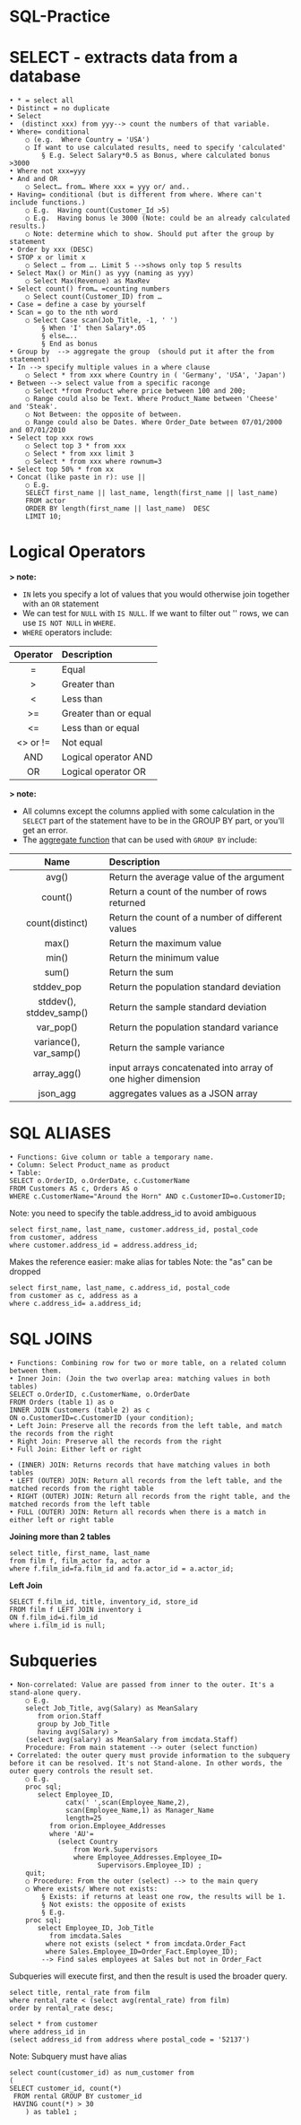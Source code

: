 # SQL-Practice

# SELECT - extracts data from a database
	• * = select all
	• Distinct = no duplicate
	• Select 
	•  (distinct xxx) from yyy--> count the numbers of that variable.
	• Where= conditional  
		○ (e.g.  Where Country = 'USA')
		○ If want to use calculated results, need to specify 'calculated' 
			§ E.g. Select Salary*0.5 as Bonus, where calculated bonus >3000
	• Where not xxx=yyy
	• And and OR
		○ Select… from… Where xxx = yyy or/ and..
	• Having= conditional (but is different from where. Where can't include functions.) 
		○ E.g.  Having count(Customer_Id >5) 
		○ E.g.  Having bonus le 3000 (Note: could be an already calculated results.)
		○ Note: determine which to show. Should put after the group by statement
	• Order by xxx (DESC)
	• STOP x or limit x
		○ Select … from …. Limit 5 -->shows only top 5 results
	• Select Max() or Min() as yyy (naming as yyy)
		○ Select Max(Revenue) as MaxRev
	• Select count() from… =counting numbers
		○ Select count(Customer_ID) from …
	• Case = define a case by yourself
	• Scan = go to the nth word
		○ Select Case scan(Job_Title, -1, ' ') 
			§ When 'I' then Salary*.05
			§ else…..
			§ End as bonus
	• Group by  --> aggregate the group  (should put it after the from statement)
	• In --> specify multiple values in a where clause
		○ Select * from xxx where Country in ( 'Germany', 'USA', 'Japan')
	• Between --> select value from a specific raconge
		○ Select *from Product where price between 100 and 200;
		○ Range could also be Text. Where Product_Name between 'Cheese'  and 'Steak'. 
		○ Not Between: the opposite of between.
		○ Range could also be Dates. Where Order_Date between 07/01/2000 and 07/01/2010
	• Select top xxx rows
		○ Select top 3 * from xxx
		○ Select * from xxx limit 3
		○ Select * from xxx where rownum=3
	• Select top 50% * from xx
	• Concat (like paste in r): use ||
		○ E.g. 
		SELECT first_name || last_name, length(first_name || last_name) 
		FROM actor 
		ORDER BY length(first_name || last_name)  DESC
		LIMIT 10;
		
# Logical Operators

**> note:**

* `IN` lets you specify a lot of values that you would otherwise join together with an `OR` statement
* We can test for `NULL` with `IS NULL`. If we want to filter out '<NA>' rows, we can use `IS NOT NULL` in `WHERE`.
* `WHERE` operators include:

| Operator | Description |
|:---:|:---|
| = | Equal |
| > | Greater than |
| < | Less than |
| >= | Greater than or equal |
| <= | Less than or equal |
| <> or != | Not equal |
| AND | Logical operator AND |
| OR | Logical operator OR |


**> note:**

* All columns except the columns applied with some calculation in the `SELECT` part of the statement have to be in the GROUP BY part, or you'll get an error.
* The [aggregate function](https://www.postgresql.org/docs/9.5/static/functions-aggregate.html) that can be used with `GROUP BY` include:

| Name | Description |
|:---:|:---|
| avg() | Return the average value of the argument |
| count() | Return a count of the number of rows returned |
| count(distinct) | Return the count of a number of different values |
| max() | Return the maximum value |
| min() | Return the minimum value |
| sum() | Return the sum |
| stddev_pop | Return the population standard deviation |
| stddev(), stddev_samp() | Return the sample standard deviation |
| var_pop() | Return the population standard variance |
| variance(), var_samp() | Return the sample variance |
| array_agg() | input arrays concatenated into array of one higher dimension  |
| json_agg | aggregates values as a JSON array | 


    
 # SQL ALIASES
	• Functions: Give column or table a temporary name.
	• Column: Select Product_name as product
	• Table: 
	SELECT o.OrderID, o.OrderDate, c.CustomerName
	FROM Customers AS c, Orders AS o
	WHERE c.CustomerName="Around the Horn" AND c.CustomerID=o.CustomerID;


Note: you need to specify the table.address_id to avoid ambiguous
```
select first_name, last_name, customer.address_id, postal_code 
from customer, address
where customer.address_id = address.address_id;
```

Makes the reference easier: make alias for tables
Note: the "as" can be dropped

```
select first_name, last_name, c.address_id, postal_code
from customer as c, address as a
where c.address_id= a.address_id;
```

  
  
 # SQL JOINS
	• Functions: Combining row for two or more table, on a related column between them.
	• Inner Join: (Join the two overlap area: matching values in both tables)
	SELECT o.OrderID, c.CustomerName, o.OrderDate
	FROM Orders (table 1) as o
	INNER JOIN Customers (table 2) as c
	ON o.CustomerID=c.CustomerID (your condition);
	• Left Join: Preserve all the records from the left table, and match the records from the right 
	• Right Join: Preserve all the records from the right
	• Full Join: Either left or right
	
	• (INNER) JOIN: Returns records that have matching values in both tables
	• LEFT (OUTER) JOIN: Return all records from the left table, and the matched records from the right table
	• RIGHT (OUTER) JOIN: Return all records from the right table, and the matched records from the left table
	• FULL (OUTER) JOIN: Return all records when there is a match in either left or right table
	
**Joining more than 2 tables**

```
select title, first_name, last_name
from film f, film_actor fa, actor a
where f.film_id=fa.film_id and fa.actor_id = a.actor_id;
```


**Left Join**

```
SELECT f.film_id, title, inventory_id, store_id 
FROM film f LEFT JOIN inventory i
ON f.film_id=i.film_id
where i.film_id is null;
```
	

# Subqueries
	• Non-correlated: Value are passed from inner to the outer. It's a stand-alone query. 
		○ E.g. 
		select Job_Title, avg(Salary) as MeanSalary
		   from orion.Staff
		   group by Job_Title
		   having avg(Salary) >
		(select avg(salary) as MeanSalary from imcdata.Staff)
		Procedure: From main statement --> outer (select function)
	• Correlated: the outer query must provide information to the subquery before it can be resolved. It's not Stand-alone. In other words, the outer query controls the result set.
		○ E.g. 
		proc sql;
		   select Employee_ID,
		          catx(' ',scan(Employee_Name,2),
		          scan(Employee_Name,1) as Manager_Name
		          length=25
		      from orion.Employee_Addresses
		      where 'AU'=
		        (select Country
		            from Work.Supervisors
		            where Employee_Addresses.Employee_ID=
		                  Supervisors.Employee_ID) ;
		quit;
		○ Procedure: From the outer (select) --> to the main query 
		○ Where exists/ Where not exists:
			§ Exists: if returns at least one row, the results will be 1.
			§ Not exists: the opposite of exists
			§ E.g. 
		proc sql;
		   select Employee_ID, Job_Title
		      from imcdata.Sales 
			 where not exists (select * from imcdata.Order_Fact 
			 where Sales.Employee_ID=Order_Fact.Employee_ID);
			--> Find sales employees at Sales but not in Order_Fact

Subqueries will execute first, and then the result is used the broader query.

```
select title, rental_rate from film  
where rental_rate < (select avg(rental_rate) from film)  
order by rental_rate desc;
```
```
select * from customer
where address_id in 
(select address_id from address where postal_code = '52137')
```

Note: Subquery must have alias 

```
select count(customer_id) as num_customer from
(
SELECT customer_id, count(*) 
 FROM rental GROUP BY customer_id
 HAVING count(*) > 30 
	) as table1 ;
 ```


